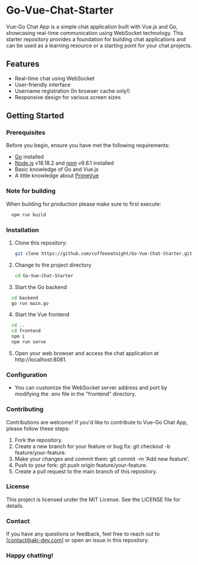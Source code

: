 # Go-Vue-Chat-Starter
Vue-Go Chat App is a simple chat application built with Vue.js and Go, showcasing real-time communication using WebSocket technology. This starter repository provides a foundation for building chat applications and can be used as a learning resource or a starting point for your chat projects.

## Features

- Real-time chat using WebSocket
- User-friendly interface
- Username registration (In browser cache only!)
- Responsive design for various screen sizes

## Getting Started

### Prerequisites

Before you begin, ensure you have met the following requirements:

- [Go](https://golang.org/dl/) installed
- [Node.js](https://nodejs.org/) v18.18.2 and [npm](https://www.npmjs.com/get-npm) v9.8.1 installed
- Basic knowledge of Go and Vue.js
- A little knowledge about [PrimeVue]((https://primevue.org/))

### Note for building
When building for production please make sure to first execute:

  ```bash
    npm run build
   ```

### Installation

1. Clone this repository:

   ```bash
   git clone https://github.com/coffeeeatnight/Go-Vue-Chat-Starter.git
   ```

2. Change to the project directory
   
   ```bash
   cd Go-Vue-Chat-Starter
   ```

3. Start the Go backend

 ```bash
   cd backend
   go run main.go
   ```

4. Start the Vue frontend

 ```bash
   cd ..
   cd frontend
   npm i
   npm run serve
   ```

5. Open your web browser and access the chat application at http://localhost:8081.

### Configuration
- You can customize the WebSocket server address and port by modifying the .env file in the "frontend" directory.

### Contributing
Contributions are welcome! If you'd like to contribute to Vue-Go Chat App, please follow these steps:

1. Fork the repository.
2. Create a new branch for your feature or bug fix: git checkout -b feature/your-feature.
3. Make your changes and commit them: git commit -m 'Add new feature'.
4. Push to your fork: git push origin feature/your-feature.
5. Create a pull request to the main branch of this repository.

### License
This project is licensed under the MIT License. See the LICENSE file for details.

### Contact
If you have any questions or feedback, feel free to reach out to [contact@aki-dev.com] or open an issue in this repository.

### Happy chatting!


